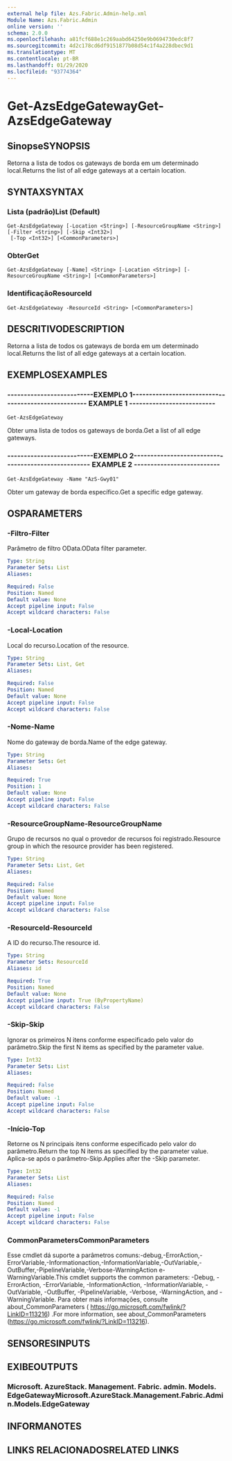 ```yaml
---
external help file: Azs.Fabric.Admin-help.xml
Module Name: Azs.Fabric.Admin
online version: ''
schema: 2.0.0
ms.openlocfilehash: a81fcf688e1c269aabd64250e9b0694730edc8f7
ms.sourcegitcommit: 4d2c178cd6df9151877b08d54c1f4a228dbec9d1
ms.translationtype: MT
ms.contentlocale: pt-BR
ms.lasthandoff: 01/29/2020
ms.locfileid: "93774364"
---
```

# <span data-ttu-id="6275f-101">Get-AzsEdgeGateway</span><span class="sxs-lookup"><span data-stu-id="6275f-101">Get-AzsEdgeGateway</span></span>

## <span data-ttu-id="6275f-102">Sinopse</span><span class="sxs-lookup"><span data-stu-id="6275f-102">SYNOPSIS</span></span>
<span data-ttu-id="6275f-103">Retorna a lista de todos os gateways de borda em um determinado local.</span><span class="sxs-lookup"><span data-stu-id="6275f-103">Returns the list of all edge gateways at a certain location.</span></span>

## <span data-ttu-id="6275f-104">SYNTAX</span><span class="sxs-lookup"><span data-stu-id="6275f-104">SYNTAX</span></span>

### <span data-ttu-id="6275f-105">Lista (padrão)</span><span class="sxs-lookup"><span data-stu-id="6275f-105">List (Default)</span></span>
```
Get-AzsEdgeGateway [-Location <String>] [-ResourceGroupName <String>] [-Filter <String>] [-Skip <Int32>]
 [-Top <Int32>] [<CommonParameters>]
```

### <span data-ttu-id="6275f-106">Obter</span><span class="sxs-lookup"><span data-stu-id="6275f-106">Get</span></span>
```
Get-AzsEdgeGateway [-Name] <String> [-Location <String>] [-ResourceGroupName <String>] [<CommonParameters>]
```

### <span data-ttu-id="6275f-107">Identificação</span><span class="sxs-lookup"><span data-stu-id="6275f-107">ResourceId</span></span>
```
Get-AzsEdgeGateway -ResourceId <String> [<CommonParameters>]
```

## <span data-ttu-id="6275f-108">DESCRITIVO</span><span class="sxs-lookup"><span data-stu-id="6275f-108">DESCRIPTION</span></span>
<span data-ttu-id="6275f-109">Retorna a lista de todos os gateways de borda em um determinado local.</span><span class="sxs-lookup"><span data-stu-id="6275f-109">Returns the list of all edge gateways at a certain location.</span></span>

## <span data-ttu-id="6275f-110">EXEMPLOS</span><span class="sxs-lookup"><span data-stu-id="6275f-110">EXAMPLES</span></span>

### <span data-ttu-id="6275f-111">--------------------------EXEMPLO 1--------------------------</span><span class="sxs-lookup"><span data-stu-id="6275f-111">-------------------------- EXAMPLE 1 --------------------------</span></span>
```
Get-AzsEdgeGateway
```

<span data-ttu-id="6275f-112">Obter uma lista de todos os gateways de borda.</span><span class="sxs-lookup"><span data-stu-id="6275f-112">Get a list of all edge gateways.</span></span>

### <span data-ttu-id="6275f-113">--------------------------EXEMPLO 2--------------------------</span><span class="sxs-lookup"><span data-stu-id="6275f-113">-------------------------- EXAMPLE 2 --------------------------</span></span>
```
Get-AzsEdgeGateway -Name "AzS-Gwy01"
```

<span data-ttu-id="6275f-114">Obter um gateway de borda específico.</span><span class="sxs-lookup"><span data-stu-id="6275f-114">Get a specific edge gateway.</span></span>

## <span data-ttu-id="6275f-115">OS</span><span class="sxs-lookup"><span data-stu-id="6275f-115">PARAMETERS</span></span>

### <span data-ttu-id="6275f-116">-Filtro</span><span class="sxs-lookup"><span data-stu-id="6275f-116">-Filter</span></span>
<span data-ttu-id="6275f-117">Parâmetro de filtro OData.</span><span class="sxs-lookup"><span data-stu-id="6275f-117">OData filter parameter.</span></span>

```yaml
Type: String
Parameter Sets: List
Aliases: 

Required: False
Position: Named
Default value: None
Accept pipeline input: False
Accept wildcard characters: False
```

### <span data-ttu-id="6275f-118">-Local</span><span class="sxs-lookup"><span data-stu-id="6275f-118">-Location</span></span>
<span data-ttu-id="6275f-119">Local do recurso.</span><span class="sxs-lookup"><span data-stu-id="6275f-119">Location of the resource.</span></span>

```yaml
Type: String
Parameter Sets: List, Get
Aliases: 

Required: False
Position: Named
Default value: None
Accept pipeline input: False
Accept wildcard characters: False
```

### <span data-ttu-id="6275f-120">-Nome</span><span class="sxs-lookup"><span data-stu-id="6275f-120">-Name</span></span>
<span data-ttu-id="6275f-121">Nome do gateway de borda.</span><span class="sxs-lookup"><span data-stu-id="6275f-121">Name of the edge gateway.</span></span>

```yaml
Type: String
Parameter Sets: Get
Aliases: 

Required: True
Position: 1
Default value: None
Accept pipeline input: False
Accept wildcard characters: False
```

### <span data-ttu-id="6275f-122">-ResourceGroupName</span><span class="sxs-lookup"><span data-stu-id="6275f-122">-ResourceGroupName</span></span>
<span data-ttu-id="6275f-123">Grupo de recursos no qual o provedor de recursos foi registrado.</span><span class="sxs-lookup"><span data-stu-id="6275f-123">Resource group in which the resource provider has been registered.</span></span>

```yaml
Type: String
Parameter Sets: List, Get
Aliases: 

Required: False
Position: Named
Default value: None
Accept pipeline input: False
Accept wildcard characters: False
```

### <span data-ttu-id="6275f-124">-ResourceId</span><span class="sxs-lookup"><span data-stu-id="6275f-124">-ResourceId</span></span>
<span data-ttu-id="6275f-125">A ID do recurso.</span><span class="sxs-lookup"><span data-stu-id="6275f-125">The resource id.</span></span>

```yaml
Type: String
Parameter Sets: ResourceId
Aliases: id

Required: True
Position: Named
Default value: None
Accept pipeline input: True (ByPropertyName)
Accept wildcard characters: False
```

### <span data-ttu-id="6275f-126">-Skip</span><span class="sxs-lookup"><span data-stu-id="6275f-126">-Skip</span></span>
<span data-ttu-id="6275f-127">Ignorar os primeiros N itens conforme especificado pelo valor do parâmetro.</span><span class="sxs-lookup"><span data-stu-id="6275f-127">Skip the first N items as specified by the parameter value.</span></span>

```yaml
Type: Int32
Parameter Sets: List
Aliases: 

Required: False
Position: Named
Default value: -1
Accept pipeline input: False
Accept wildcard characters: False
```

### <span data-ttu-id="6275f-128">-Início</span><span class="sxs-lookup"><span data-stu-id="6275f-128">-Top</span></span>
<span data-ttu-id="6275f-129">Retorne os N principais itens conforme especificado pelo valor do parâmetro.</span><span class="sxs-lookup"><span data-stu-id="6275f-129">Return the top N items as specified by the parameter value.</span></span>
<span data-ttu-id="6275f-130">Aplica-se após o parâmetro-Skip.</span><span class="sxs-lookup"><span data-stu-id="6275f-130">Applies after the -Skip parameter.</span></span>

```yaml
Type: Int32
Parameter Sets: List
Aliases: 

Required: False
Position: Named
Default value: -1
Accept pipeline input: False
Accept wildcard characters: False
```

### <span data-ttu-id="6275f-131">CommonParameters</span><span class="sxs-lookup"><span data-stu-id="6275f-131">CommonParameters</span></span>
<span data-ttu-id="6275f-132">Esse cmdlet dá suporte a parâmetros comuns:-debug,-ErrorAction,-ErrorVariable,-Informationaction,-InformationVariable,-OutVariable,-OutBuffer,-PipelineVariable,-Verbose-WarningAction e-WarningVariable.</span><span class="sxs-lookup"><span data-stu-id="6275f-132">This cmdlet supports the common parameters: -Debug, -ErrorAction, -ErrorVariable, -InformationAction, -InformationVariable, -OutVariable, -OutBuffer, -PipelineVariable, -Verbose, -WarningAction, and -WarningVariable.</span></span> <span data-ttu-id="6275f-133">Para obter mais informações, consulte about_CommonParameters ( https://go.microsoft.com/fwlink/?LinkID=113216) .</span><span class="sxs-lookup"><span data-stu-id="6275f-133">For more information, see about_CommonParameters (https://go.microsoft.com/fwlink/?LinkID=113216).</span></span>

## <span data-ttu-id="6275f-134">SENSORES</span><span class="sxs-lookup"><span data-stu-id="6275f-134">INPUTS</span></span>

## <span data-ttu-id="6275f-135">EXIBE</span><span class="sxs-lookup"><span data-stu-id="6275f-135">OUTPUTS</span></span>

### <span data-ttu-id="6275f-136">Microsoft. AzureStack. Management. Fabric. admin. Models. EdgeGateway</span><span class="sxs-lookup"><span data-stu-id="6275f-136">Microsoft.AzureStack.Management.Fabric.Admin.Models.EdgeGateway</span></span>

## <span data-ttu-id="6275f-137">INFORMA</span><span class="sxs-lookup"><span data-stu-id="6275f-137">NOTES</span></span>

## <span data-ttu-id="6275f-138">LINKS RELACIONADOS</span><span class="sxs-lookup"><span data-stu-id="6275f-138">RELATED LINKS</span></span>


